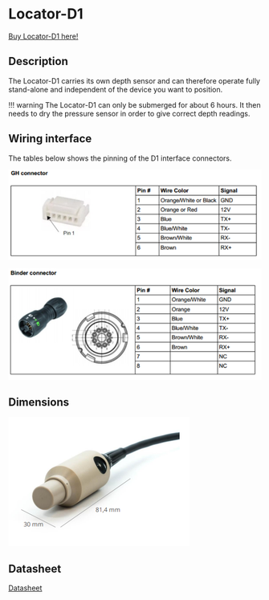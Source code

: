 # Locator-D1

[Buy Locator-D1 here!](https://waterlinked.com/product/locator-d1/)

## Description

The Locator-D1 carries its own depth sensor and can therefore operate fully stand-alone and independent of the device you want to position.

!!! warning
    The Locator-D1 can only be submerged for about 6 hours. It then needs to dry the pressure sensor in order to give correct depth readings.


## Wiring interface

The tables below shows the pinning of the D1 interface connectors.

![d1_connector_gh](../../img/d1_connector_gh.png)

![d1_connector_binder](../../img/d1_connector_binder.png)

## Dimensions

![d1_dimensions](../../img/d1_dimensions.png)

## Datasheet

[Datasheet](https://waterlinked.com/underwater-gps-accessories#Downloads%2FResources)
